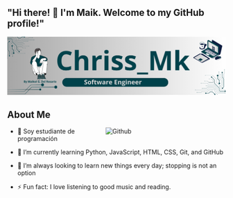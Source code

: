 ## "Hi there! 👋 I'm Maik. Welcome to my GitHub profile!" 

<img src="banner2.png">

<h2> About Me </h2>

<img width="55%" align="right" alt="Github" src="https://raw.githubusercontent.com/onimur/.github/master/.resources/git-header.svg" />

- 🔭 Soy estudiante de programación

- 🌱 I’m currently learning Python, JavaScript, HTML, CSS, Git, and GitHub

- 👯 I’m always looking to learn new things every day; stopping is not an option

- ⚡ Fun fact: I love listening to good music and reading.
